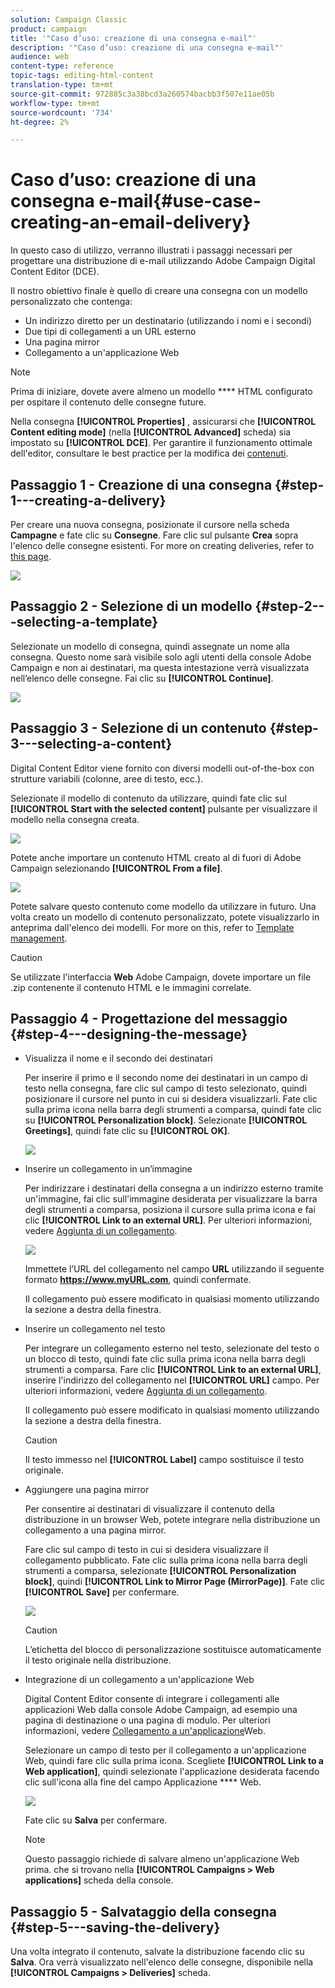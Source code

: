 ```yaml
---
solution: Campaign Classic
product: campaign
title: '"Caso d’uso: creazione di una consegna e-mail"'
description: '"Caso d’uso: creazione di una consegna e-mail"'
audience: web
content-type: reference
topic-tags: editing-html-content
translation-type: tm+mt
source-git-commit: 972885c3a38bcd3a260574bacbb3f507e11ae05b
workflow-type: tm+mt
source-wordcount: '734'
ht-degree: 2%

---
```



# Caso d’uso: creazione di una consegna e-mail{#use-case-creating-an-email-delivery}

In questo caso di utilizzo, verranno illustrati i passaggi necessari per progettare una distribuzione di e-mail utilizzando  Adobe Campaign Digital Content Editor (DCE).

Il nostro obiettivo finale è quello di creare una consegna con un modello personalizzato che contenga:

* Un indirizzo diretto per un destinatario (utilizzando i nomi e i secondi)
* Due tipi di collegamenti a un URL esterno
* Una pagina mirror
* Collegamento a un&#39;applicazione Web

>[!NOTE]
>
>Prima di iniziare, dovete avere almeno un modello **** HTML configurato per ospitare il contenuto delle consegne future.
>
>Nella consegna **[!UICONTROL Properties]** , assicurarsi che **[!UICONTROL Content editing mode]** (nella **[!UICONTROL Advanced]** scheda) sia impostato su **[!UICONTROL DCE]**. Per garantire il funzionamento ottimale dell&#39;editor, consultare le best practice per la modifica dei [contenuti](../../web/using/content-editing-best-practices.md).

## Passaggio 1 - Creazione di una consegna {#step-1---creating-a-delivery}

Per creare una nuova consegna, posizionate il cursore nella scheda **Campagne** e fate clic su **Consegne**. Fare clic sul pulsante **Crea** sopra l&#39;elenco delle consegne esistenti. For more on creating deliveries, refer to [this page](../../delivery/using/about-email-channel.md).

![](assets/delivery_step_1.png)

## Passaggio 2 - Selezione di un modello {#step-2---selecting-a-template}

Selezionate un modello di consegna, quindi assegnate un nome alla consegna. Questo nome sarà visibile solo agli utenti della console  Adobe Campaign e non ai destinatari, ma questa intestazione verrà visualizzata nell’elenco delle consegne. Fai clic su **[!UICONTROL Continue]**.

![](assets/dce_delivery_model.png)

## Passaggio 3 - Selezione di un contenuto {#step-3---selecting-a-content}

Digital Content Editor viene fornito con diversi modelli out-of-the-box con strutture variabili (colonne, aree di testo, ecc.).

Selezionate il modello di contenuto da utilizzare, quindi fate clic sul **[!UICONTROL Start with the selected content]** pulsante per visualizzare il modello nella consegna creata.

![](assets/dce_select_model.png)

Potete anche importare un contenuto HTML creato al di fuori di  Adobe Campaign selezionando **[!UICONTROL From a file]**.

![](assets/dce_select_from_file_template.png)

Potete salvare questo contenuto come modello da utilizzare in futuro. Una volta creato un modello di contenuto personalizzato, potete visualizzarlo in anteprima dall&#39;elenco dei modelli. For more on this, refer to [Template management](../../web/using/template-management.md).

>[!CAUTION]
>
>Se utilizzate l&#39;interfaccia **Web** Adobe Campaign, dovete importare un file .zip contenente il contenuto HTML e le immagini correlate.

## Passaggio 4 - Progettazione del messaggio {#step-4---designing-the-message}

* Visualizza il nome e il secondo dei destinatari

   Per inserire il primo e il secondo nome dei destinatari in un campo di testo nella consegna, fare clic sul campo di testo selezionato, quindi posizionare il cursore nel punto in cui si desidera visualizzarli. Fate clic sulla prima icona nella barra degli strumenti a comparsa, quindi fate clic su **[!UICONTROL Personalization block]**. Selezionate **[!UICONTROL Greetings]**, quindi fate clic su **[!UICONTROL OK]**.

   ![](assets/dce_personalizationblock_greetings.png)

* Inserire un collegamento in un’immagine

   Per indirizzare i destinatari della consegna a un indirizzo esterno tramite un&#39;immagine, fai clic sull&#39;immagine desiderata per visualizzare la barra degli strumenti a comparsa, posiziona il cursore sulla prima icona e fai clic **[!UICONTROL Link to an external URL]**. Per ulteriori informazioni, vedere [Aggiunta di un collegamento](../../web/using/editing-content.md#adding-a-link).

   ![](assets/dce_externalpage.png)

   Immettete l’URL del collegamento nel campo **URL** utilizzando il seguente formato **https://www.myURL.com**, quindi confermate.

   Il collegamento può essere modificato in qualsiasi momento utilizzando la sezione a destra della finestra.

* Inserire un collegamento nel testo

   Per integrare un collegamento esterno nel testo, selezionate del testo o un blocco di testo, quindi fate clic sulla prima icona nella barra degli strumenti a comparsa. Fare clic **[!UICONTROL Link to an external URL]**, inserire l&#39;indirizzo del collegamento nel **[!UICONTROL URL]** campo. Per ulteriori informazioni, vedere [Aggiunta di un collegamento](../../web/using/editing-content.md#adding-a-link).

   Il collegamento può essere modificato in qualsiasi momento utilizzando la sezione a destra della finestra.

   >[!CAUTION]
   >
   >Il testo immesso nel **[!UICONTROL Label]** campo sostituisce il testo originale.

* Aggiungere una pagina mirror

   Per consentire ai destinatari di visualizzare il contenuto della distribuzione in un browser Web, potete integrare nella distribuzione un collegamento a una pagina mirror.

   Fare clic sul campo di testo in cui si desidera visualizzare il collegamento pubblicato. Fate clic sulla prima icona nella barra degli strumenti a comparsa, selezionate **[!UICONTROL Personalization block]**, quindi **[!UICONTROL Link to Mirror Page (MirrorPage)]**. Fate clic **[!UICONTROL Save]** per confermare.

   ![](assets/dce_mirrorpage.png)

   >[!CAUTION]
   >
   >L’etichetta del blocco di personalizzazione sostituisce automaticamente il testo originale nella distribuzione.

* Integrazione di un collegamento a un&#39;applicazione Web

   Digital Content Editor consente di integrare i collegamenti alle applicazioni Web dalla console  Adobe Campaign, ad esempio una pagina di destinazione o una pagina di modulo. Per ulteriori informazioni, vedere [Collegamento a un&#39;applicazione](../../web/using/editing-content.md#link-to-a-web-application)Web.

   Selezionare un campo di testo per il collegamento a un&#39;applicazione Web, quindi fare clic sulla prima icona. Scegliete **[!UICONTROL Link to a Web application]**, quindi selezionate l&#39;applicazione desiderata facendo clic sull&#39;icona alla fine del campo Applicazione **** Web.

   ![](assets/dce_webapp.png)

   Fate clic su **Salva** per confermare.

   >[!NOTE]
   >
   >Questo passaggio richiede di salvare almeno un&#39;applicazione Web prima. che si trovano nella **[!UICONTROL Campaigns > Web applications]** scheda della console.

## Passaggio 5 - Salvataggio della consegna {#step-5---saving-the-delivery}

Una volta integrato il contenuto, salvate la distribuzione facendo clic su **Salva**. Ora verrà visualizzato nell&#39;elenco delle consegne, disponibile nella **[!UICONTROL Campaigns > Deliveries]** scheda.
